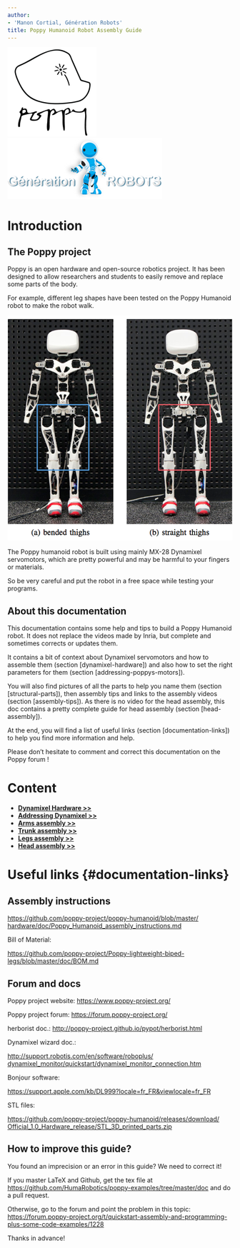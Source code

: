 ```yaml
---
author:
- 'Manon Cortial, Génération Robots'
title: Poppy Humanoid Robot Assembly Guide
---
```


![image](img/poppy-logo.png) ![image](img/GR-logo.png)

# Introduction

## The Poppy project

Poppy is an open hardware and open-source robotics project. It has been
designed to allow researchers and students to easily remove and replace
some parts of the body.

For example, different leg shapes have been tested on the Poppy Humanoid
robot to make the robot walk.

![image](img/humanoids2013_Experiments.png)

The Poppy humanoid robot is built using mainly MX-28 Dynamixel
servomotors, which are pretty powerful and may be harmful to your
fingers or materials.

So be very careful and put the robot in a free space while testing your
programs.

## About this documentation

This documentation contains some help and tips to build a Poppy Humanoid
robot. It does not replace the videos made by Inria, but complete and
sometimes corrects or updates them.

It contains a bit of context about Dynamixel servomotors and how to
assemble them (section \[dynamixel-hardware\]) and also how to set the
right parameters for them (section \[addressing-poppys-motors\]).

You will also find pictures of all the parts to help you name them
(section \[structural-parts\]), then assembly tips and links to the
assembly videos (section \[assembly-tips\]). As there is no video for
the head assembly, this doc contains a pretty complete guide for head
assembly (section \[head-assembly\]).

At the end, you will find a list of useful links (section
\[documentation-links\]) to help you find more information and help.

Please don’t hesitate to comment and correct this documentation on the
Poppy forum !


# Content

- [**Dynamixel Hardware >>**](dynamixel_hardware.md)
- [**Addressing Dynamixel >>**](addressing_dynamixel.md)
- [**Arms assembly >>**](arms_assembly.md)
- [**Trunk assembly >>**](trunk_assembly.md)
- [**Legs assembly >>**](legs_assembly.md)
- [**Head assembly >>**](head_assembly.md)


# Useful links {#documentation-links}

## Assembly instructions

[https://github.com/poppy-project/poppy-humanoid/blob/master/
hardware/doc/Poppy\_Humanoid\_assembly\_instructions.md](https://github.com/poppy-project/poppy-humanoid/blob/master/hardware/doc/Poppy_Humanoid_assembly_instructions.md)

Bill of Material:

<https://github.com/poppy-project/Poppy-lightweight-biped-legs/blob/master/doc/BOM.md>

## Forum and docs

Poppy project website: <https://www.poppy-project.org/>

Poppy project forum: <https://forum.poppy-project.org/>

herborist doc.: <http://poppy-project.github.io/pypot/herborist.html>

Dynamixel wizard doc.:

[http://support.robotis.com/en/software/roboplus/
dynamixel\_monitor/quickstart/dynamixel\_monitor\_connection.htm](http://support.robotis.com/en/software/roboplus/dynamixel_monitor/quickstart/dynamixel_monitor_connection.htm)

Bonjour software:

<https://support.apple.com/kb/DL999?locale=fr_FR&viewlocale=fr_FR>

STL files:

[https://github.com/poppy-project/poppy-humanoid/releases/download/
Official\_1.0\_Hardware\_release/STL\_3D\_printed\_parts.zip](https://github.com/poppy-project/poppy-humanoid/releases/download/Official_1.0_Hardware_release/STL_3D_printed_parts.zip)

## How to improve this guide?

You found an imprecision or an error in this guide? We need to correct
it!

If you master LaTeX and Github, get the tex file at
<https://github.com/HumaRobotics/poppy-examples/tree/master/doc> and do
a pull request.

Otherwise, go to the forum and point the problem in this topic:
<https://forum.poppy-project.org/t/quickstart-assembly-and-programming-plus-some-code-examples/1228>

Thanks in advance!
